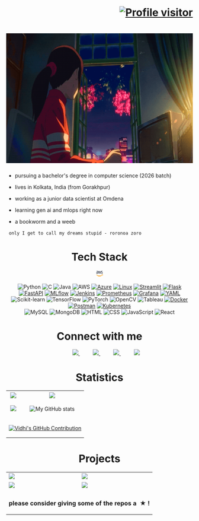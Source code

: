 <h1 align="right"><a href="https://komarev.com/ghpvc/?username=vvidhig"><img align="center" src="https://komarev.com/ghpvc/?username=vvidhig&label=Viewers&color=000000&style=flat" alt="Profile visitor" height="30" width="120"/></a></h1>

<h1 align="center">
    <img src="header-images\c033b4758102573e65c8b1920c9bfbff.gif" height="350" width="900" />
</h1>

<div>
     
- pursuing a bachelor's degree in computer science (2026 batch)

- lives in Kolkata, India (from Gorakhpur)
  
- working as a junior data scientist at Omdena

- learning gen ai and mlops right now

- a bookworm and a weeb

</p>

```
 only I get to call my dreams stupid - roronoa zoro
```

#

</div>

<div align="center">
    
# Tech Stack

<img src="skills\aws.jpg" height="20" width="20">

![Python](https://img.shields.io/badge/Python-D83A7C?style=for-the-badge&logo=python&logoColor=white) 
![C](https://img.shields.io/badge/C-F8D847?style=for-the-badge&logo=c&logoColor=white) 
![Java](https://img.shields.io/badge/Java-AE81FF?style=for-the-badge&logo=java&logoColor=white)
![AWS](https://img.shields.io/badge/AWS-A9FEF7?style=for-the-badge&logo=amazon-aws&logoColor=white)
[![Azure](https://img.shields.io/badge/Azure-141321?style=for-the-badge&logo=microsoft-azure&logoColor=white)](https://azure.microsoft.com/)
[![Linux](https://img.shields.io/badge/Linux-DA5B0B?style=for-the-badge&logo=linux&logoColor=white)](https://www.linux.org/)
[![Streamlit](https://img.shields.io/badge/Streamlit-D83A7C?style=for-the-badge&logo=streamlit&logoColor=white)](https://streamlit.io/)
[![Flask](https://img.shields.io/badge/Flask-F8D847?style=for-the-badge&logo=flask&logoColor=white)](https://flask.palletsprojects.com/)
[![FastAPI](https://img.shields.io/badge/FastAPI-AE81FF?style=for-the-badge&logo=fastapi&logoColor=white)](https://fastapi.tiangolo.com/)
[![MLflow](https://img.shields.io/badge/MLflow-A9FEF7?style=for-the-badge&logo=mlflow&logoColor=white)](https://mlflow.org/)
[![Jenkins](https://img.shields.io/badge/Jenkins-141321?style=for-the-badge&logo=jenkins&logoColor=white)](https://www.jenkins.io/)
[![Prometheus](https://img.shields.io/badge/Prometheus-DA5B0B?style=for-the-badge&logo=prometheus&logoColor=white)](https://prometheus.io/)
[![Grafana](https://img.shields.io/badge/Grafana-D83A7C?style=for-the-badge&logo=grafana&logoColor=white)](https://grafana.com/)
[![YAML](https://img.shields.io/badge/YAML-F8D847?style=for-the-badge&logo=yaml&logoColor=white)](https://yaml.org/)
![Scikit-learn](https://img.shields.io/badge/Scikit--learn-AE81FF?style=for-the-badge&logo=scikit-learn&logoColor=white) 
![TensorFlow](https://img.shields.io/badge/TensorFlow-A9FEF7?style=for-the-badge&logo=tensorflow&logoColor=white) 
![PyTorch](https://img.shields.io/badge/PyTorch-141321?style=for-the-badge&logo=pytorch&logoColor=white)
![OpenCV](https://img.shields.io/badge/OpenCV-DA5B0B?style=for-the-badge&logo=opencv&logoColor=white)
![Tableau](https://img.shields.io/badge/Tableau-D83A7C?style=for-the-badge&logo=tableau&logoColor=white) 
[![Docker](https://img.shields.io/badge/Docker-F8D847?style=for-the-badge&logo=docker&logoColor=white)](https://www.docker.com/) 
[![Postman](https://img.shields.io/badge/Postman-AE81FF?style=for-the-badge&logo=postman&logoColor=white)](https://www.postman.com/) 
[![Kubernetes](https://img.shields.io/badge/Kubernetes-A9FEF7?style=for-the-badge&logo=kubernetes&logoColor=white)](https://kubernetes.io/)
<br>
![MySQL](https://img.shields.io/badge/MySQL-141321?style=for-the-badge&logo=mysql&logoColor=white) 
![MongoDB](https://img.shields.io/badge/MongoDB-DA5B0B?style=for-the-badge&logo=mongodb&logoColor=white)
![HTML](https://img.shields.io/badge/HTML-D83A7C?style=for-the-badge&logo=html5&logoColor=white) 
![CSS](https://img.shields.io/badge/CSS-F8D847?style=for-the-badge&logo=css3&logoColor=white) 
![JavaScript](https://img.shields.io/badge/JavaScript-AE81FF?style=for-the-badge&logo=javascript&logoColor=white)
![React](https://img.shields.io/badge/React-A9FEF7?style=for-the-badge&logo=react&logoColor=white)


</div>

#

<div align="center">

# Connect with me

&nbsp;&nbsp;&nbsp;&nbsp;&nbsp;&nbsp;&nbsp;&nbsp;
<a href="https://mail.google.com/mail/u/?authuser=vidhidoesnotreply@gmail.com">
<img src="https://img.shields.io/badge/Gmail-D83A7C?style=for-the-badge&logo=gmail&logoColor=white">
</a>
&nbsp;&nbsp;&nbsp;&nbsp;&nbsp;&nbsp;&nbsp;&nbsp;
<a href="https://agritech-milano.slack.com/team/U0712TN1PA4">
<img src="https://img.shields.io/badge/Slack-F8D847?style=for-the-badge&logo=slack&logoColor=white">
</a>
&nbsp;&nbsp;&nbsp;&nbsp;&nbsp;&nbsp;&nbsp;&nbsp;
<a href="https://www.linkedin.com/in/vvidhig310105/">
<img src="https://img.shields.io/badge/Linkedin-AE81FF?style=for-the-badge&logo=linkedin&logoColor=white">
</a>
&nbsp;&nbsp;&nbsp;&nbsp;&nbsp;&nbsp;&nbsp;&nbsp;
<a href="https://www.instagram.com/vvidhig/?">
<img src="https://img.shields.io/badge/Instagram-A9FEF7?style=for-the-badge&logo=instagram&logoColor=white">
</a>
</div>

#

<div align="center">
    
# Statistics

<table align="center">  
    <tr><td align="center">
    <a href="/"><img align="center" src="https://github-readme-stats.vercel.app/api/top-langs/?username=vvidhig&layout=compact&theme=radical" width="500"/></a>
</td>
    <td align="center">
        <a href="/"><img align="center" src="http://github-profile-summary-cards.vercel.app/api/cards/productive-time?username=vvidhig&theme=radical" width="500"/></a>
    </td></tr>
    <tr><td align="center">

![](https://github-readme-streak-stats.herokuapp.com/?user=vvidhig&theme=radical)
</td>
<td align="center">

![My GitHub stats](https://github-readme-stats.vercel.app/api?username=vvidhig\&show_icons=true\&theme=radical)

</td></tr>
    <tr>
        <td align="center" colspan="2">
            <p align="center">
              <a href="https://github.com/vvidhig">
    <img src="https://github-profile-summary-cards.vercel.app/api/cards/profile-details?username=vvidhig&theme=radical" alt="Vidhi's GitHub Contribution" width="1000"/>  </a>
</p></td> </tr>
</table>
</div>

#

<div align="center">

# Projects

<table align="center" cellspacing="3">
<tr><td>
<a href="https://github.com/vvidhig/Loan-Prediction-Model-Package"><img src="https://github-readme-stats.vercel.app/api/pin/?username=vvidhig&repo=Loan-Prediction-Model-Package&cache_seconds=86400&theme=radical" width="500"></a>
</td><td>
<a href="https://github.com/vvidhig/Malarial-Cell-Detection-Model"><img src="https://github-readme-stats.vercel.app/api/pin/?username=vvidhig&repo=Malarial-Cell-Detection-Model&cache_seconds=86400&theme=radical" width="500"></a>
</td></tr><tr><td>
<a href="https://github.com/vvidhig/Human-Activity-Recognition-using-Smartphone-Data"><img src="https://github-readme-stats.vercel.app/api/pin/?username=vvidhig&repo=Human-Activity-Recognition-using-Smartphone-Data&cache_seconds=86400&theme=radical" width="500"></a>
</td><td>
<a href="https://github.com/vvidhig/Solar-Irradiance-Prediction-Model"><img src="https://github-readme-stats.vercel.app/api/pin/?username=vvidhig&repo=Solar-Irradiance-Prediction-Model&cache_seconds=86400&theme=radical" width="500"></a>
</td></tr>
<tr>
    <td align="center" colspan="2"><h3 align="center">please consider giving some of the repos a &nbsp;★&nbsp;!</h3></td>
</tr></table>
</div>





